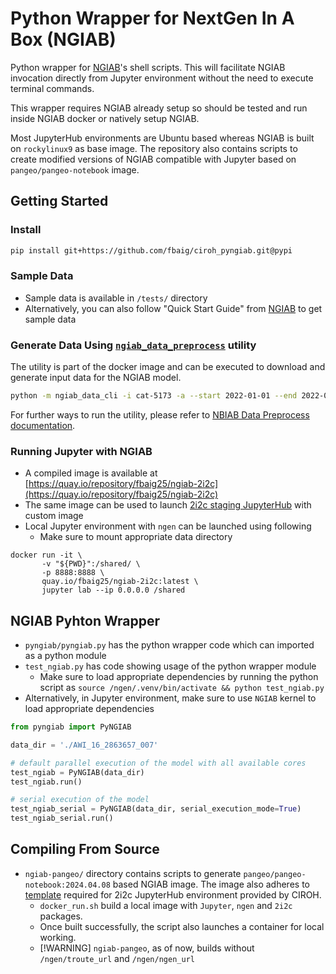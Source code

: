 # Python Wrapper for NextGen In A Box (NGIAB)
Python wrapper for [NGIAB](https://github.com/CIROH-UA/NGIAB-CloudInfra/tree/main)'s shell scripts. This will facilitate NGIAB invocation directly from Jupyter environment without the need to execute terminal commands.

This wrapper requires NGIAB already setup so should be tested and run inside NGIAB docker or natively setup NGIAB.

Most JupyterHub environments are Ubuntu based whereas NGIAB is built on `rockylinux9` as base image. The repository also contains scripts to create modified versions of NGIAB compatible with Jupyter based on `pangeo/pangeo-notebook` image.

## Getting Started
### Install
```bash
pip install git+https://github.com/fbaig/ciroh_pyngiab.git@pypi
```

### Sample Data
 - Sample data is available in `/tests/` directory
 - Alternatively, you can also follow "Quick Start Guide" from [NGIAB](https://github.com/CIROH-UA/NGIAB-CloudInfra/tree/main) to get sample data

### Generate Data Using [`ngiab_data_preprocess`](https://github.com/CIROH-UA/NGIAB_data_preprocess/tree/main) utility
The utility is part of the docker image and can be executed to download and generate input data for the NGIAB model.

```bash
python -m ngiab_data_cli -i cat-5173 -a --start 2022-01-01 --end 2022-02-28
```
For further ways to run the utility, please refer to [NBIAB Data Preprocess documentation](https://github.com/CIROH-UA/NGIAB_data_preprocess/tree/main?tab=readme-ov-file#examples).

### Running Jupyter with NGIAB
 - A compiled image is available at [https://quay.io/repository/fbaig25/ngiab-2i2c](https://quay.io/repository/fbaig25/ngiab-2i2c) 
 - The same image can be used to launch [2i2c staging JupyterHub](https://staging.ciroh.awi.2i2c.cloud) with custom image
 - Local Jupyter environment with `ngen` can be launched using following
    - Make sure to mount appropriate data directory 
```
docker run -it \
       -v "${PWD}":/shared/ \
       -p 8888:8888 \
       quay.io/fbaig25/ngiab-2i2c:latest \
       jupyter lab --ip 0.0.0.0 /shared
```

## NGIAB Pyhton Wrapper
 - `pyngiab/pyngiab.py` has the python wrapper code which can imported as a python module
 - `test_ngiab.py` has code showing usage of the python wrapper module
    - Make sure to load appropriate dependencies by running the python script as
`source /ngen/.venv/bin/activate && python test_ngiab.py`
 - Alternatively, in Jupyter environment, make sure to use `NGIAB` kernel to load appropriate dependencies
```python
from pyngiab import PyNGIAB

data_dir = './AWI_16_2863657_007'

# default parallel execution of the model with all available cores
test_ngiab = PyNGIAB(data_dir)
test_ngiab.run()

# serial execution of the model
test_ngiab_serial = PyNGIAB(data_dir, serial_execution_mode=True)
test_ngiab_serial.run()
```

## Compiling From Source
 - `ngiab-pangeo/` directory contains scripts to generate `pangeo/pangeo-notebook:2024.04.08` based NGIAB image. The image also adheres to [template](https://github.com/CIROH-UA/awi-ciroh-image/tree/main) required for 2i2c JupyterHub environment provided by CIROH.
    - `docker_run.sh` build a local image with `Jupyter`, `ngen` and `2i2c` packages.
    - Once built successfully, the script also launches a container for local working.
	- [!WARNING] `ngiab-pangeo`, as of now, builds without `/ngen/troute_url` and `/ngen/ngen_url`
